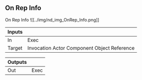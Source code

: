 ## On Rep Info
On Rep Info
![[../img/nd_img_OnRep_Info.png]]

|Inputs||
|--|--|
| In | Exec |
| Target | Invocation Actor Component Object Reference |

|Outputs||
|--|--|
| Out | Exec |

